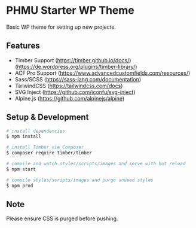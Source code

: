 # PHMU Starter WP Theme
Basic WP theme for setting up new projects.

## Features
- Timber Support (https://timber.github.io/docs/) (https://de.wordpress.org/plugins/timber-library/)
- ACF Pro Support (https://www.advancedcustomfields.com/resources/)
- Sass/SCSS (https://sass-lang.com/documentation)
- TailwindCSS (https://tailwindcss.com/docs)
- SVG Inject (https://github.com/iconfu/svg-inject)
- Alpine.js (https://github.com/alpinejs/alpine)

## Setup & Development
```bash
# install dependencies
$ npm install

# install Timber via Composer
$ composer require timber/timber

# compile and watch styles/scripts/images and serve with hot reload
$ npm start

# compile styles/scripts/images and purge unused styles
$ npm prod
```

## Note
Please ensure CSS is purged before pushing.
